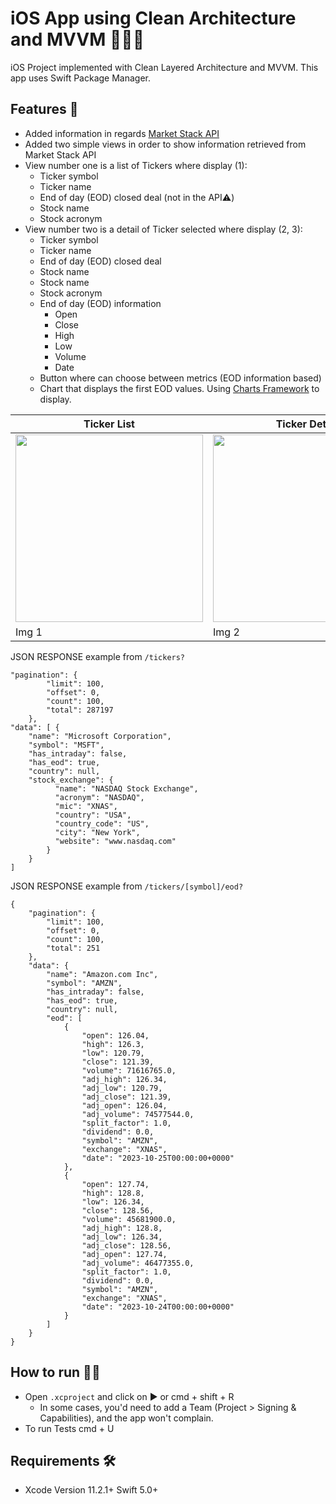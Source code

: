 
# iOS App using Clean Architecture and MVVM 👾🤖🧅

iOS Project implemented with Clean Layered Architecture and MVVM. This app uses Swift Package Manager.

## Features 📌
* Added information in regards [Market Stack API](https://api.marketstack.com/v1/)
* Added two simple views in order to show information retrieved from Market Stack API
* View number one is a list of Tickers where display (1):
  - Ticker symbol
  - Ticker name
  - End of day (EOD) closed deal (not in the API⚠️)
  - Stock name
  - Stock acronym
* View number two is a detail of Ticker selected where display (2, 3):
  - Ticker symbol
  - Ticker name
  - End of day (EOD) closed deal
  - Stock name
  - Stock name
  - Stock acronym
  - End of day (EOD) information
      - Open
      - Close
      - High
      - Low
      - Volume
      - Date
  - Button where can choose between metrics (EOD information based)
  - Chart that displays the first EOD values. Using [Charts Framework](https://github.com/danielgindi/Charts) to display.
 
| Ticker List | Ticker Detail | Ticker Detail |
| ----------- | ----------- | ----------- |
| <img src="https://github.com/aniiskywalker-git/TickersList/assets/68025622/64b07c79-e9f1-4e13-a010-15db6902fe19" width="300"/> | <img src="https://github.com/aniiskywalker-git/TickersList/assets/68025622/3035ee0b-db31-46ba-9c5d-e943f3373e22" width="300"/> | <img src="https://github.com/aniiskywalker-git/TickersList/assets/68025622/1c85b6ad-b18b-4435-a938-7375fd9c5c59" width="300"/> |
| Img 1       | Img 2       | Img 3       |

JSON RESPONSE example from `/tickers?`
```
"pagination": {
        "limit": 100,
        "offset": 0,
        "count": 100,
        "total": 287197
    },
"data": [ {
    "name": "Microsoft Corporation",
    "symbol": "MSFT",
    "has_intraday": false,
    "has_eod": true,
    "country": null,
    "stock_exchange": {
          "name": "NASDAQ Stock Exchange",
          "acronym": "NASDAQ",
          "mic": "XNAS",
          "country": "USA",
          "country_code": "US",
          "city": "New York",
          "website": "www.nasdaq.com"
        }
    }
]
```
JSON RESPONSE example from `/tickers/[symbol]/eod?`
```
{
    "pagination": {
        "limit": 100,
        "offset": 0,
        "count": 100,
        "total": 251
    },
    "data": {
        "name": "Amazon.com Inc",
        "symbol": "AMZN",
        "has_intraday": false,
        "has_eod": true,
        "country": null,
        "eod": [
            {
                "open": 126.04,
                "high": 126.3,
                "low": 120.79,
                "close": 121.39,
                "volume": 71616765.0,
                "adj_high": 126.34,
                "adj_low": 120.79,
                "adj_close": 121.39,
                "adj_open": 126.04,
                "adj_volume": 74577544.0,
                "split_factor": 1.0,
                "dividend": 0.0,
                "symbol": "AMZN",
                "exchange": "XNAS",
                "date": "2023-10-25T00:00:00+0000"
            },
            {
                "open": 127.74,
                "high": 128.8,
                "low": 126.34,
                "close": 128.56,
                "volume": 45681900.0,
                "adj_high": 128.8,
                "adj_low": 126.34,
                "adj_close": 128.56,
                "adj_open": 127.74,
                "adj_volume": 46477355.0,
                "split_factor": 1.0,
                "dividend": 0.0,
                "symbol": "AMZN",
                "exchange": "XNAS",
                "date": "2023-10-24T00:00:00+0000"
            }
        ]
    }
}
```

## How to run 🏃‍♀️
* Open `.xcproject` and click on ▶️ or cmd + shift + R
  - In some cases, you'd need to add a Team (Project > Signing & Capabilities), and the app won't complain. 
* To run Tests cmd + U
  
## Requirements 🛠️
* Xcode Version 11.2.1+  Swift 5.0+

